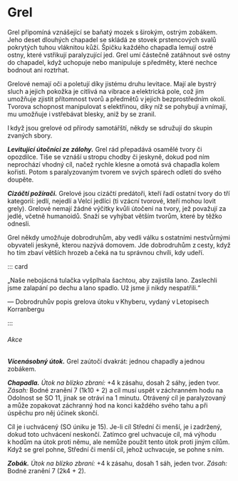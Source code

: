# Grel
  
Grel připomíná vznášející se baňatý mozek s širokým, ostrým zobákem. Jeho deset dlouhých chapadel se skládá ze stovek prstencových svalů pokrytých tuhou vláknitou kůží. Špičku každého chapadla lemují ostré ostny, které vstřikují paralyzující jed. Grel umí částečně zatáhnout své ostny do chapadel, když uchopuje nebo manipuluje s předměty, které nechce bodnout ani roztrhat.
  
Grelové nemají oči a poletují díky jistému druhu levitace. Mají ale bystrý sluch a jejich pokožka je citlivá na vibrace a elektrická pole, což jim umožňuje zjistit přítomnost tvorů a předmětů v jejich bezprostředním okolí. Tvorova schopnost manipulovat s elektřinou, díky níž se pohybují a vnímají, mu umožňuje i vstřebávat blesky, aniž by se zranil.
  
I když jsou grelové od přírody samotářští, někdy se sdružují do skupin zvaných sbory.
  
***Levitující útočníci ze zálohy.*** Grel rád přepadává osamělé tvory či opozdilce. Tiše se vznáší u stropu chodby či jeskyně, dokud pod ním neprochází vhodný cíl, načež rychle klesne a omotá svá chapadla kolem kořisti. Potom s paralyzovaným tvorem ve svých spárech odletí do svého doupěte.
  
***Cizáčtí požírači.*** Grelové jsou cizáčtí predátoři, kteří řadí ostatní tvory do tří kategorií: jedlí, nejedlí a Velcí jedlíci (ti vzácní tvorové, kteří mohou lovit grely). Grelové nemají žádné výčitky kvůli útočení na tvory, jež považují za jedlé, včetně humanoidů. Snaží se vyhýbat větším tvorům, které by těžko odnesli.
  
Grel někdy umožňuje dobrodruhům, aby vedli válku s ostatními nestvůrnými obyvateli jeskyně, kterou nazývá domovem. Jde dobrodruhům z cesty, když ho tím zbaví větších hrozeb a čeká na tu správnou chvíli, kdy udeří.
  
::: card

„Naše nebojácná tulačka vyšplhala šachtou, aby zajistila lano. Zaslechli jsme zalapání po dechu a lano spadlo. Už jsme ji nikdy nespatřili.“
  
— Dobrodruhův popis grelova útoku v Khyberu, 
vydaný v Letopisech Korranbergu

:::

<Monster 
    title="Grel"
    subtitle="Střední obluda, neutrální zlo"
    armor-class="12"
    hit-points="55 (10k8 + 10)"
    speed="2 sáhy, létání 6 sáhů (vznášení se)"
    str="15 (+2)"
    dex="14 (+2)"
    con="13 (+1)"
    int="12 (+1)"
    wis="11 (+0)"
    cha="9 (-1)"
    skills="Nenápadnost +6, Vnímání +4"
    damage-immunities="blesková"
    condition-immunities="ležící, slepý"
    senses="mimozrakové vnímání 12 sáhů (mimo tento okruh je slepý), pasivní Vnímání 14"
    languages="grelština"
    challenge="3 (700 ZK)"
    >
    
###### Akce
  
***Vícenásobný útok.*** Grel zaútočí dvakrát: jednou chapadly a jednou zobákem.
  
***Chapadla.*** *Útok na blízko zbraní:* +4 k zásahu, dosah 2 sáhy, jeden tvor. *Zásah:* Bodné zranění 7 (1k10 + 2) a cíl musí uspět v záchranném hodu na Odolnost se SO 11, jinak se otráví na 1 minutu. Otrávený cíl je paralyzovaný a může zopakovat záchranný hod na konci každého svého tahu a při úspěchu pro něj účinek skončí.
  
Cíl je i uchvácený (SO úniku je 15). Je-li cíl Střední či menší, je i zadržený, dokud toto uchvácení neskončí. Zatímco grel uchvacuje cíl, má výhodu k hodům na útok proti němu, ale nemůže použít tento útok proti jiným cílům. Když se grel pohne, Střední či menší cíl, jehož uchvacuje, se pohne s ním.
  
***Zobák.*** *Útok na blízko zbraní:* +4 k zásahu, dosah 1 sáh, jeden tvor. *Zásah:* Bodné zranění 7 (2k4 + 2).

</Monster>  
